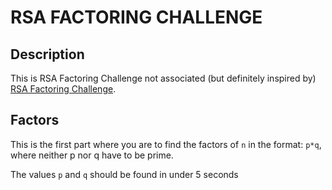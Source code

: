 # RSA FACTORING CHALLENGE

## Description

This is RSA Factoring Challenge not associated (but definitely inspired by) [RSA Factoring Challenge](https://en.wikipedia.org/wiki/RSA_Factoring_Challenge).

## Factors

This is the first part where you are to find the factors of `n` in the format:
`p*q`, where neither p nor q have to be prime.

The values `p` and `q` should be found in under 5 seconds
